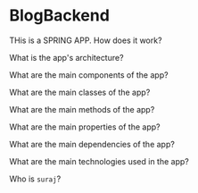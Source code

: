 # BlogBackend

THis is a SPRING APP. 
How does it work?

What is the app's architecture?

What are the main components of the app?

What are the main classes of the app?

What are the main methods of the app?

What are the main properties of the app?

What are the main dependencies of the app?

What are the main technologies used in the app?


Who is `suraj`?
